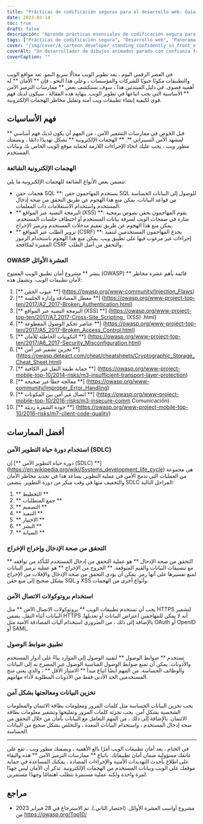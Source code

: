```yaml
---
title: "Prácticas de codificación seguras para el desarrollo web: Guía para principiantes"
date: 2023-03-14
toc: true
draft: false
descripción: "Aprende prácticas esenciales de codificación segura para el desarrollo web con el fin de crear aplicaciones web seguras y reducir el riesgo de ciberataques."
tags: ["Prácticas de codificación segura", "Desarrollo web", "Panorama de la ciberseguridad", "OWASP Top Ten", "Ataques de inyección SQL", "XSS", "CSRF", "Ciclo de vida de desarrollo seguro", "Validación de entrada", "Escapado de salida", "Protocolos de comunicación seguros", "Controles de acceso", "Almacenamiento y tratamiento de datos", "Mínimos privilegios", "Cifrado de contraseñas", "Cifrado de datos", "Declaraciones preparadas", "Datos confidenciales", "Ciberataques", "Seguridad web"].
cover: "/img/cover/A_cartoon_developer_standing_confidently_in_front_of_a_shield.png"
coverAlt: "Un desarrollador de dibujos animados parado con confianza frente a un escudo con el símbolo de un candado mientras sostiene un ordenador portátil".
coverCaption: ""
---
```


 في العصر الرقمي اليوم ، يعد تطوير الويب مجالًا سريع النمو. تعد مواقع الويب والتطبيقات مكونًا حيويًا للشركات والمؤسسات ، وعلى هذا النحو ، فإن ** الأمان ** له أهمية قصوى. في دليل المبتدئين هذا ، سوف نستكشف بعض ** ممارسات الترميز الآمن ** الأساسية التي يجب اتباعها في تطوير الويب. بنهاية هذه المقالة ، سيكون لديك فهم قوي لكيفية إنشاء تطبيقات ويب آمنة وتقليل مخاطر الهجمات الإلكترونية.
 
 ## فهم الأساسيات
 
 قبل الخوض في ممارسات التشفير الآمن ، من المهم أن يكون لديك فهم أساسي ** لمشهد الأمن السيبراني **. ** الهجمات الإلكترونية ** تشكل تهديدًا دائمًا ، وبصفتك مطور ويب ، يجب عليك اتخاذ الإجراءات اللازمة لحماية موقع الويب الخاص بك وبيانات المستخدم.
 
 ### الهجمات الإلكترونية الشائعة
 
 تتضمن بعض الأنواع الشائعة للهجمات الإلكترونية ما يلي:
 
 - هجمات حقن SQL **: يستخدم المهاجمون حقن SQL للوصول إلى البيانات الحساسة من قواعد البيانات. يمكن منع هذا الهجوم عن طريق التحقق من صحة إدخال المستخدم واستخدام الاستعلامات ذات المعلمات.
 - ** البرمجة النصية عبر المواقع (XSS) **: يقوم المهاجمون بحقن نصوص برمجية ضارة في صفحات الويب لسرقة بيانات المستخدم أو اختطاف جلسات المستخدم. يمكن منع هذا الهجوم عن طريق تعقيم مدخلات المستخدم وترميز الإخراج.
 - ** تزوير الطلب عبر المواقع (CSRF) **: يخدع المهاجمون المستخدمين لتنفيذ إجراءات غير مرغوب فيها على تطبيق ويب. يمكن منع هذا الهجوم باستخدام الرموز المميزة لمكافحة CSRF والتحقق من أصل الطلب.
 
 ### OWASP العشرة الأوائل
 
 ينشر ** مشروع أمان تطبيق الويب المفتوح (OWASP) ** قائمة بأهم عشرة مخاطر لأمان تطبيقات الويب. وتشمل هذه:
 
 1. [** عيوب الحقن **] (https://owasp.org/www-community/Injection_Flaws)
 2. [** معطل المصادقة وإدارة الجلسة **] (https://owasp.org/www-project-top-ten/2017/A2_2017-Broken_Authentication.html)
 3. [** البرمجة النصية عبر المواقع (XSS) **] (https://owasp.org/www-project-top-ten/2017/A7_2017-Cross-Site_Scripting_ (XSS) .html)
 4. [** عناصر تحكم الوصول المقطوعة **] (https://owasp.org/www-project-top-ten/2017/A5_2017-Broken_Access_Control.html)
 5. [** التكوينات الخاطئة للأمان **] (https://owasp.org/www-project-top-ten/2017/A6_2017-Security_Misconfiguration.html)
 6. [** تخزين تشفير غير آمن **] (https://owasp.deteact.com/cheat/cheatsheets/Cryptographic_Storage_Cheat_Sheet.html)
 7. [** حماية طبقة النقل غير الكافية **] (https://owasp.org/www-project-mobile-top-10/2014-risks/m3-insufficient-transport-layer-protection)
 8. [** معالجة خطأ غير صحيحة **] (https://owasp.org/www-community/Improper_Error_Handling)
 9. [** اتصال غير آمن بين المكونات **] (https://owasp.org/www-project-mobile-top-10/2016-risks/m3-insecure-comm Comunicación)
 10. [** جودة الشفرة رديئة **] (https://owasp.org/www-project-mobile-top-10/2016-risks/m7-client-code-quality)
 
 ## أفضل الممارسات
 
 ### استخدام دورة حياة التطوير الآمن (SDLC)
 
 إن [** دورة حياة التطوير الآمن (SDLC) **] (https://en.wikipedia.org/wiki/Systems_development_life_cycle) هي مجموعة من العمليات التي تدمج الأمن في عملية التطوير. يساعد هذا في تحديد مخاطر الأمان والتخفيف منها في وقت مبكر من دورة التطوير. يتضمن SDLC المراحل التالية:
 
 1. ** التخطيط **
 2. ** جمع المتطلبات **
 3. ** التصميم **
 4. ** التنفيذ **
 5. ** الاختبار **
 6. ** النشر **
 7. ** الصيانة **
 
 ### التحقق من صحة الإدخال وإخراج الإخراج
 
 ** التحقق من صحة الإدخال ** هو عملية التحقق من إدخال المستخدم للتأكد من توافقه مع تنسيقات البيانات والقيم المتوقعة. ** الخروج من الإخراج ** هو عملية ترميز البيانات لمنع تفسيرها على أنها رمز. يمكن أن يؤدي التحقق من صحة الإدخال والإفلات من الإخراج بشكل صحيح إلى منع حقن SQL و XSS وأنواع أخرى من الهجمات.
 
 ### استخدام بروتوكولات الاتصال الآمن
 
 يجب أن تستخدم تطبيقات الويب ** بروتوكولات الاتصال الآمن ** مثل HTTPS لتشفير البيانات أثناء النقل. يضمن HTTPS أنه لا يمكن للمهاجمين اعتراض البيانات أو تعديلها. بالإضافة إلى ذلك ، من الضروري استخدام آليات المصادقة الآمنة مثل OAuth أو OpenID أو SAML.
 
 ### تطبيق ضوابط الوصول
 
 تستخدم ** ضوابط الوصول ** لتقييد الوصول إلى الموارد بناءً على أدوار المستخدم والأذونات. يمكن أن تمنع ضوابط الوصول المناسبة الوصول غير المصرح به إلى البيانات والوظائف الحساسة. من المهم أيضًا اتباع مبدأ ** الامتياز الأقل ** ، والذي يعني منح المستخدمين الحد الأدنى فقط من الأذونات المطلوبة لأداء مهامهم.
 
 ### تخزين البيانات ومعالجتها بشكل آمن
 
 يجب تخزين البيانات الحساسة مثل كلمات المرور ومعلومات بطاقة الائتمان والمعلومات الشخصية بشكل آمن. يجب تجزئة كلمات المرور وتمليحها وتشفير معلومات بطاقة الائتمان. بالإضافة إلى ذلك ، من المهم التعامل مع البيانات بأمان من خلال التحقق من صحة إدخال المستخدم ، واستخدام البيانات المعدة ، والتخلص بشكل صحيح من البيانات الحساسة.
 
 ______
 
 في الختام ، يعد أمان تطبيقات الويب أمرًا بالغ الأهمية ، وبصفتك مطور ويب ، تقع على عاتقك مسؤولية ضمان أمان تطبيقاتك. باتباع ** ممارسات الترميز الآمن ** هذه والبقاء على اطلاع بأحدث التهديدات الأمنية والإجراءات المضادة ، يمكنك المساعدة في حماية موقعك على الويب وبيانات المستخدم من الهجمات الإلكترونية. تذكر أن الأمان ليس جهدًا لمرة واحدة ولكنه عملية مستمرة تتطلب اهتمامًا وجهدًا مستمرين.
 
 ## مراجع
 
 - مشروع أواسب العشرة الأوائل. (اختصار الثاني.). تم الاسترجاع في 28 فبراير 2023 من https://owasp.org/Top10/